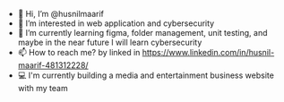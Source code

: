 - 👋 Hi, I’m @husnilmaarif
- 👀 I’m interested in web application and cybersecurity
- 🌱 I’m currently learning figma, folder management, unit testing, and maybe in the near future I will learn cybersecurity
- 📫 How to reach me? by linked in https://www.linkedin.com/in/husnil-maarif-481312228/
- :computer: I'm currently building a media and entertainment business website with my team



<!---
husnilmaarif/husnilmaarif is a ✨ special ✨ repository because its `README.md` (this file) appears on your GitHub profile.
You can click the Preview link to take a look at your changes.
--->
